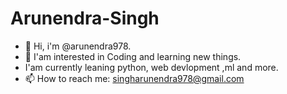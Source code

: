 # Arunendra-Singh
- :wave: Hi, i'm @arunendra978.
- :eyes: I'am interested in Coding and learning new things.
- I'am currently leaning python, web devlopment ,ml and more.
- :mailbox: How to reach me:
  singharunendra978@gmail.com
